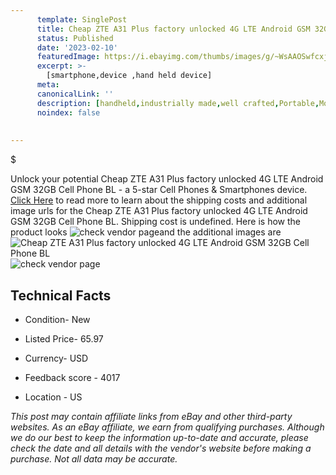 ```yaml
---
      template: SinglePost
      title: Cheap ZTE A31 Plus factory unlocked 4G LTE Android GSM 32GB Cell Phone BL
      status: Published
      date: '2023-02-10'
      featuredImage: https://i.ebayimg.com/thumbs/images/g/~WsAAOSwfcxj2pUL/s-l225.jpg
      excerpt: >-
        [smartphone,device ,hand held device]
      meta:
      canonicalLink: ''
      description: [handheld,industrially made,well crafted,Portable,Mobile,Compact,Convenient,Lightweight,Maneuverable,Man-portable,Miniature,Carriable,Hand-held,Light,Holdable,Transportable,Mobile device,Pocket-sized,On-the-go,Wireless,Cordless,Compact size,Convenient size, smartphone,device ,hand held device]
      noindex: false
        
        
---
```

$

Unlock your potential Cheap ZTE A31 Plus factory unlocked 4G LTE Android GSM 32GB Cell Phone BL - a 5-star Cell Phones & Smartphones device. [Click Here](https://www.ebay.com/itm/225320459733?hash=item3476255dd5%3Ag%3A%7EWsAAOSwfcxj2pUL&mkevt=1&mkcid=1&mkrid=711-53200-19255-0&campid=%253CePNCampaignId%253E&customid=%253CreferenceId%253E&toolid=10049) to read more to learn about the shipping costs and additional image urls for the Cheap ZTE A31 Plus factory unlocked 4G LTE Android GSM 32GB Cell Phone BL. Shipping cost is undefined. Here is how the product looks ![check vendor page](https://i.ebayimg.com/thumbs/images/g/~WsAAOSwfcxj2pUL/s-l225.jpg)and the additional images are![Cheap ZTE A31 Plus factory unlocked 4G LTE Android GSM 32GB Cell Phone BL](https://i.ebayimg.com/images/g/~WsAAOSwfcxj2pUL/s-l640.jpg)![check vendor page](https://origin-galleryplus.ebayimg.com/ws/web/225320459733_2_0_1/225x225.jpg,https://origin-galleryplus.ebayimg.com/ws/web/225320459733_3_0_1/225x225.jpg,https://origin-galleryplus.ebayimg.com/ws/web/225320459733_4_0_1/225x225.jpg,https://origin-galleryplus.ebayimg.com/ws/web/225320459733_5_0_1/225x225.jpg,https://origin-galleryplus.ebayimg.com/ws/web/225320459733_6_0_1/225x225.jpg,https://origin-galleryplus.ebayimg.com/ws/web/225320459733_7_0_1/225x225.jpg,https://origin-galleryplus.ebayimg.com/ws/web/225320459733_8_0_1/225x225.jpg)



 ## Technical Facts 



     
      

 - Condition- New 


      

 - Listed Price- 65.97 


      

 - Currency- USD 


      

 - Feedback score - 4017 


      

 - Location - US 


      
      

 *_This post may contain affiliate links from eBay and other third-party websites. As an eBay affiliate, we earn from qualifying purchases. Although we do our best to keep the information up-to-date and accurate, please check the date and all details with the vendor's website before making a purchase. Not all data may be accurate._*






